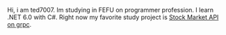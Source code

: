 Hi, i am ted7007. Im studying in FEFU on programmer profession. 
I learn .NET 6.0 with C#. 
Right now my favorite study project is [Stock Market API on grpc](https://github.com/ted7007/StockMarket).


<!---
ted7007/ted7007 is a ✨ special ✨ repository because its `README.md` (this file) appears on your GitHub profile.
You can click the Preview link to take a look at your changes.
--->

